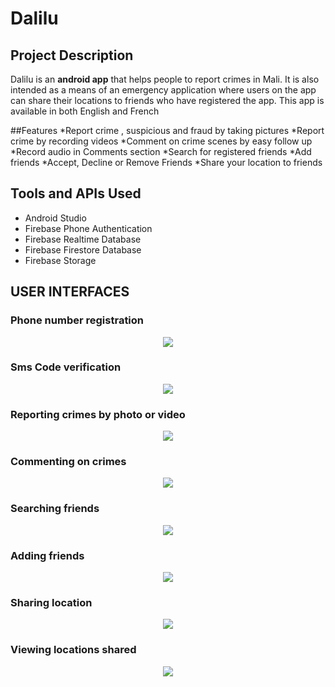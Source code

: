 # Dalilu

## Project Description
Dalilu is an **android app** that helps people to report crimes in Mali.
It is also intended as a means of an emergency application where users on the app can share their locations to friends who have registered the app.
This app is available in both English and French

##Features
*Report crime , suspicious and fraud by taking pictures
*Report crime by recording videos
*Comment on crime scenes by easy follow up
*Record audio in Comments section
*Search for registered friends
*Add friends
*Accept, Decline or Remove Friends
*Share your location to friends

## Tools and APIs Used
* Android Studio
* Firebase Phone Authentication
* Firebase Realtime Database
* Firebase Firestore Database
* Firebase Storage

## USER INTERFACES

### Phone number registration
<p align="middle">
  <img src="../bugBounty/screenshots/register.png"/>
</p>

### Sms Code verification
<p align="middle">
  <img src="../bugBounty/screenshots/verify.png"/>
</p>

### Reporting crimes by photo or video
<p align="middle">
  <img src="../bugBounty/screenshots/report.png"/>
</p>

### Commenting on crimes
<p align="middle">
  <img src="../bugBounty/screenshots/comment.png"/>
</p>


### Searching friends
<p align="middle">
  <img src="../bugBounty/screenshots/search.png"/>
</p>

### Adding friends
<p align="middle">
  <img src="../bugBounty/screenshots/add.png"/>
</p>

### Sharing location
<p align="middle">
  <img src="../bugBounty/screenshots/locations_shared.png"/>
</p>

### Viewing locations shared
<p align="middle">
  <img src="../bugBounty/screenshots/view_location.png"/>
</p>

